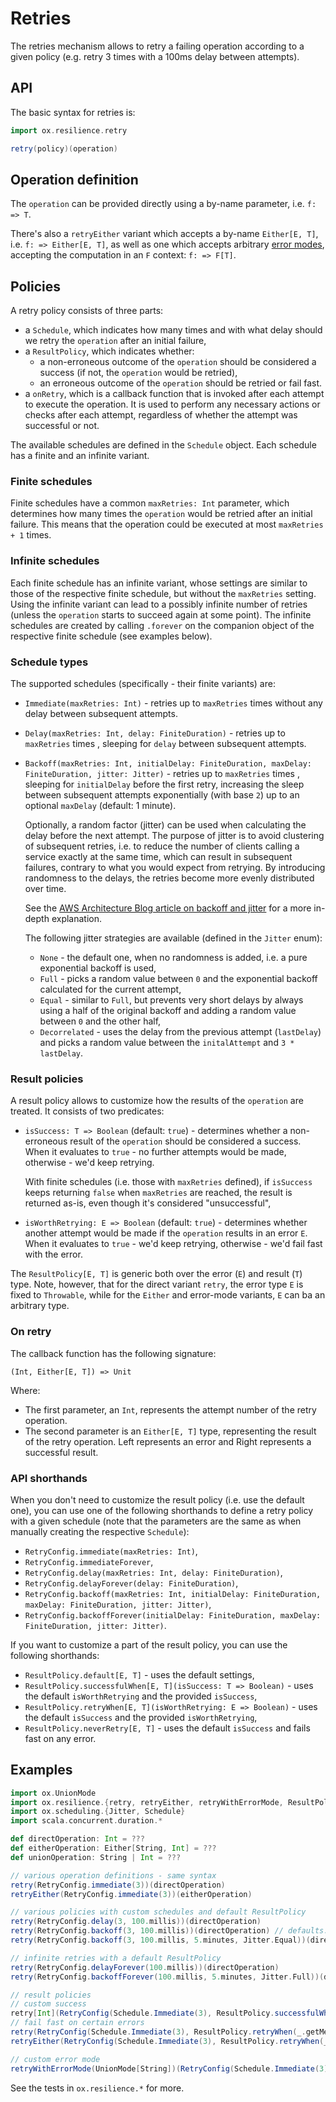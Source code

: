 # Retries

The retries mechanism allows to retry a failing operation according to a given policy (e.g. retry 3 times with a 100ms
delay between attempts).

## API

The basic syntax for retries is:

```scala
import ox.resilience.retry

retry(policy)(operation)
```

## Operation definition

The `operation` can be provided directly using a by-name parameter, i.e. `f: => T`.

There's also a `retryEither` variant which accepts a by-name `Either[E, T]`, i.e. `f: => Either[E, T]`, as well as one
which accepts arbitrary [error modes](basics/error-handling.md), accepting the computation in an `F` context: `f: => F[T]`.

## Policies

A retry policy consists of three parts:

- a `Schedule`, which indicates how many times and with what delay should we retry the `operation` after an initial
  failure,
- a `ResultPolicy`, which indicates whether:
    - a non-erroneous outcome of the `operation` should be considered a success (if not, the `operation` would be
      retried),
    - an erroneous outcome of the `operation` should be retried or fail fast.
- a `onRetry`, which is a callback function that is invoked after each attempt to execute the operation. It is used to
  perform any necessary actions or checks after each attempt, regardless of whether the attempt was successful or not.

The available schedules are defined in the `Schedule` object. Each schedule has a finite and an infinite variant.

### Finite schedules

Finite schedules have a common `maxRetries: Int` parameter, which determines how many times the `operation` would be
retried after an initial failure. This means that the operation could be executed at most `maxRetries + 1` times.

### Infinite schedules

Each finite schedule has an infinite variant, whose settings are similar to those of the respective finite schedule, but
without the `maxRetries` setting. Using the infinite variant can lead to a possibly infinite number of retries (unless
the `operation` starts to succeed again at some point). The infinite schedules are created by calling `.forever` on the
companion object of the respective finite schedule (see examples below).

### Schedule types

The supported schedules (specifically - their finite variants) are:

- `Immediate(maxRetries: Int)` - retries up to `maxRetries` times without any delay between subsequent attempts.
- `Delay(maxRetries: Int, delay: FiniteDuration)` - retries up to `maxRetries` times , sleeping for `delay` between
  subsequent attempts.
- `Backoff(maxRetries: Int, initialDelay: FiniteDuration, maxDelay: FiniteDuration, jitter: Jitter)` - retries up
  to `maxRetries` times , sleeping for `initialDelay` before the first retry, increasing the sleep between subsequent
  attempts exponentially (with base `2`) up to an optional `maxDelay` (default: 1 minute).

  Optionally, a random factor (jitter) can be used when calculating the delay before the next attempt. The purpose of
  jitter is to avoid clustering of subsequent retries, i.e. to reduce the number of clients calling a service exactly at
  the same time, which can result in subsequent failures, contrary to what you would expect from retrying. By
  introducing randomness to the delays, the retries become more evenly distributed over time.

  See
  the [AWS Architecture Blog article on backoff and jitter](https://aws.amazon.com/blogs/architecture/exponential-backoff-and-jitter/)
  for a more in-depth explanation.

  The following jitter strategies are available (defined in the `Jitter` enum):
    - `None` - the default one, when no randomness is added, i.e. a pure exponential backoff is used,
    - `Full` - picks a random value between `0` and the exponential backoff calculated for the current attempt,
    - `Equal` - similar to `Full`, but prevents very short delays by always using a half of the original backoff and
      adding a random value between `0` and the other half,
    - `Decorrelated` - uses the delay from the previous attempt (`lastDelay`) and picks a random value between
      the `initalAttempt` and `3 * lastDelay`.

### Result policies

A result policy allows to customize how the results of the `operation` are treated. It consists of two predicates:

- `isSuccess: T => Boolean` (default: `true`) - determines whether a non-erroneous result of the `operation` should be
  considered a success. When it evaluates to `true` - no further attempts would be made, otherwise - we'd keep retrying.

  With finite schedules (i.e. those with `maxRetries` defined), if `isSuccess` keeps returning `false` when `maxRetries`
  are reached, the result is returned as-is, even though it's considered "unsuccessful",
- `isWorthRetrying: E => Boolean` (default: `true`) - determines whether another attempt would be made if
  the `operation` results in an error `E`. When it evaluates to `true` - we'd keep retrying, otherwise - we'd fail fast
  with the error.

The `ResultPolicy[E, T]` is generic both over the error (`E`) and result (`T`) type. Note, however, that for the direct
variant `retry`, the error type `E` is fixed to `Throwable`, while for the `Either` and error-mode variants, `E` can ba
an arbitrary type.

### On retry

The callback function has the following signature:

```
(Int, Either[E, T]) => Unit
```

Where:
- The first parameter, an `Int`, represents the attempt number of the retry operation.
- The second parameter is an `Either[E, T]` type, representing the result of the retry operation. Left represents an
  error and Right represents a successful result.

### API shorthands

When you don't need to customize the result policy (i.e. use the default one), you can use one of the following
shorthands to define a retry policy with a given schedule (note that the parameters are the same as when manually
creating the respective `Schedule`):

- `RetryConfig.immediate(maxRetries: Int)`,
- `RetryConfig.immediateForever`,
- `RetryConfig.delay(maxRetries: Int, delay: FiniteDuration)`,
- `RetryConfig.delayForever(delay: FiniteDuration)`,
- `RetryConfig.backoff(maxRetries: Int, initialDelay: FiniteDuration, maxDelay: FiniteDuration, jitter: Jitter)`,
- `RetryConfig.backoffForever(initialDelay: FiniteDuration, maxDelay: FiniteDuration, jitter: Jitter)`.

If you want to customize a part of the result policy, you can use the following shorthands:

- `ResultPolicy.default[E, T]` - uses the default settings,
- `ResultPolicy.successfulWhen[E, T](isSuccess: T => Boolean)` - uses the default `isWorthRetrying` and the
  provided `isSuccess`,
- `ResultPolicy.retryWhen[E, T](isWorthRetrying: E => Boolean)` - uses the default `isSuccess` and the
  provided `isWorthRetrying`,
- `ResultPolicy.neverRetry[E, T]` - uses the default `isSuccess` and fails fast on any error.

## Examples

```scala mdoc:compile-only
import ox.UnionMode
import ox.resilience.{retry, retryEither, retryWithErrorMode, ResultPolicy, RetryConfig}
import ox.scheduling.{Jitter, Schedule}
import scala.concurrent.duration.*

def directOperation: Int = ???
def eitherOperation: Either[String, Int] = ???
def unionOperation: String | Int = ???

// various operation definitions - same syntax
retry(RetryConfig.immediate(3))(directOperation)
retryEither(RetryConfig.immediate(3))(eitherOperation)

// various policies with custom schedules and default ResultPolicy
retry(RetryConfig.delay(3, 100.millis))(directOperation)
retry(RetryConfig.backoff(3, 100.millis))(directOperation) // defaults: maxDelay = 1.minute, jitter = Jitter.None
retry(RetryConfig.backoff(3, 100.millis, 5.minutes, Jitter.Equal))(directOperation)

// infinite retries with a default ResultPolicy
retry(RetryConfig.delayForever(100.millis))(directOperation)
retry(RetryConfig.backoffForever(100.millis, 5.minutes, Jitter.Full))(directOperation)

// result policies
// custom success
retry[Int](RetryConfig(Schedule.Immediate(3), ResultPolicy.successfulWhen(_ > 0)))(directOperation)
// fail fast on certain errors
retry(RetryConfig(Schedule.Immediate(3), ResultPolicy.retryWhen(_.getMessage != "fatal error")))(directOperation)
retryEither(RetryConfig(Schedule.Immediate(3), ResultPolicy.retryWhen(_ != "fatal error")))(eitherOperation)

// custom error mode
retryWithErrorMode(UnionMode[String])(RetryConfig(Schedule.Immediate(3), ResultPolicy.retryWhen(_ != "fatal error")))(unionOperation)
```

See the tests in `ox.resilience.*` for more.
